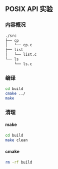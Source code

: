 ## POSIX API 实验

### 内容概况

```bash
./src
├── cp
│   └── cp.c
├── list
│   └── list.c
└── ls
    └── ls.c
```

### 编译

```bash
cd build
cmake ../
make
```

### 清理

#### make

```bash
cd build
make clean
```

#### cmake

```bash
rm -rf build
```

